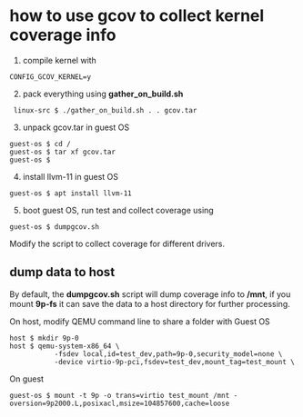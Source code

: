 how to use gcov to collect kernel coverage info
============================

1. compile kernel with 

```CONFIG_GCOV_KERNEL=y```

2. pack everything using **gather_on_build.sh**

``` linux-src $ ./gather_on_build.sh . . gcov.tar```

3. unpack gcov.tar in guest OS

```
guest-os $ cd /
guest-os $ tar xf gcov.tar
guest-os $
```

4. install llvm-11 in guest OS

```guest-os $ apt install llvm-11```

5. boot guest OS, run test and collect coverage using

```guest-os $ dumpgcov.sh```

Modify the script to collect coverage for different drivers.

dump data to host
-------------

By default, the **dumpgcov.sh** script will dump coverage info to **/mnt**,
if you mount **9p-fs** it can save the data to a host directory for further
processing.

On host, modify QEMU command line to share a folder with Guest OS

```
host $ mkdir 9p-0
host $ qemu-system-x86_64 \
           -fsdev local,id=test_dev,path=9p-0,security_model=none \
           -device virtio-9p-pci,fsdev=test_dev,mount_tag=test_mount \
```

On guest
```
guest-os $ mount -t 9p -o trans=virtio test_mount /mnt -oversion=9p2000.L,posixacl,msize=104857600,cache=loose
```

